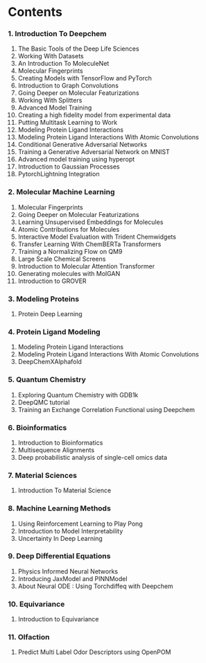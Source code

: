 # Contents

### 1. Introduction To Deepchem
1. The Basic Tools of the Deep Life Sciences
2. Working With Datasets
3. An Introduction To MoleculeNet
4. Molecular Fingerprints
5. Creating Models with TensorFlow and PyTorch
6. Introduction to Graph Convolutions
7. Going Deeper on Molecular Featurizations
8. Working With Splitters
9. Advanced Model Training
10. Creating a high fidelity model from experimental data
11. Putting Multitask Learning to Work
12. Modeling Protein Ligand Interactions
13. Modeling Protein Ligand Interactions With Atomic Convolutions
14. Conditional Generative Adversarial Networks
15. Training a Generative Adversarial Network on MNIST
16. Advanced model training using hyperopt
17. Introduction to Gaussian Processes
18. PytorchLightning Integration

### 2. Molecular Machine Learning
1. Molecular Fingerprints
2. Going Deeper on Molecular Featurizations
3. Learning Unsupervised Embeddings for Molecules
4. Atomic Contributions for Molecules
5. Interactive Model Evaluation with Trident Chemwidgets
6. Transfer Learning With ChemBERTa Transformers
7. Training a Normalizing Flow on QM9
8. Large Scale Chemical Screens
9. Introduction to Molecular Attention Transformer
10. Generating molecules with MolGAN
11. Introduction to GROVER

### 3. Modeling Proteins
1. Protein Deep Learning

### 4. Protein Ligand Modeling
1. Modeling Protein Ligand Interactions
2. Modeling Protein Ligand Interactions With Atomic Convolutions
3. DeepChemXAlphafold

### 5. Quantum Chemistry
1. Exploring Quantum Chemistry with GDB1k
2. DeepQMC tutorial
3. Training an Exchange Correlation Functional using Deepchem

### 6. Bioinformatics
1. Introduction to Bioinformatics
2. Multisequence Alignments
3. Deep probabilistic analysis of single-cell omics data

### 7. Material Sciences
1. Introduction To Material Science

### 8. Machine Learning Methods
1. Using Reinforcement Learning to Play Pong
2. Introduction to Model Interpretability
3. Uncertainty In Deep Learning

### 9. Deep Differential Equations
1. Physics Informed Neural Networks
2. Introducing JaxModel and PINNModel
3. About Neural ODE : Using Torchdiffeq with Deepchem

### 10. Equivariance
1. Introduction to Equivariance

### 11. Olfaction
1. Predict Multi Label Odor Descriptors using OpenPOM